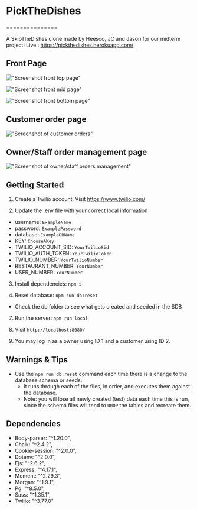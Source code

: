 # PickTheDishes
===============


A SkipTheDishes clone made by Heesoo, JC and Jason for our midterm project!
Live : https://pickthedishes.herokuapp.com/


## Front Page

!["Screenshot front top page"](https://github.com/tothenextcode/PickTheDishes/blob/master/docs/Top%20of%20main%20page.png?raw=true)

!["Screenshot front mid page"](https://github.com/tothenextcode/PickTheDishes/blob/master/docs/Mid%20Section%20of%20main%20page.png?raw=true)

!["Screenshot front bottom page"](https://github.com/tothenextcode/PickTheDishes/blob/master/docs/Bottom%20of%20main%20page.png?raw=true)

## Customer order page

!["Screenshot of customer orders"](https://github.com/tothenextcode/PickTheDishes/blob/master/docs/Customers%20order%20page.png?raw=true)

## Owner/Staff order management page

!["Screenshot of owner/staff orders management"](https://github.com/tothenextcode/PickTheDishes/blob/master/docs/Owner:Staff%20order%20management%20page.png?raw=true)


## Getting Started

1. Create a Twilio account. Visit https://www.twilio.com/

2. Update the .env file with your correct local information 
- username: `ExampleName` 
- password: `ExamplePassword` 
- database: `ExampleDBName`
- KEY: `ChooseAKey`
- TWILIO_ACCOUNT_SID: `YourTwilioSid`
- TWILIO_AUTH_TOKEN: `YourTwilioToken`
- TWILIO_NUMBER: `YourTwilioNumber`
- RESTAURANT_NUMBER: `YourNumber`
- USER_NUMBER: `YourNumber`

3. Install dependencies: `npm i`

5. Reset database: `npm run db:reset`
  - Check the db folder to see what gets created and seeded in the SDB

7. Run the server: `npm run local`

8. Visit `http://localhost:8080/`

9. You may log in as a owner using ID 1 and a customer using ID 2.


## Warnings & Tips

- Use the `npm run db:reset` command each time there is a change to the database schema or seeds. 
  - It runs through each of the files, in order, and executes them against the database. 
  - Note: you will lose all newly created (test) data each time this is run, since the schema files will tend to `DROP` the tables and recreate them.


## Dependencies

- Body-parser: "^1.20.0",
- Chalk: "^2.4.2",
- Cookie-session: "^2.0.0",
- Dotenv: "^2.0.0",
- Ejs: "^2.6.2",
- Express: "^4.17.1",
- Moment: "^2.29.3",
- Morgan: "^1.9.1",
- Pg: "^8.5.0",
- Sass: "^1.35.1",
- Twilio: "^3.77.0"
